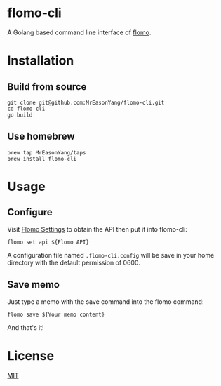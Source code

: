 # flomo-cli
A Golang based command line interface of [flomo](https://flomoapp.com/).

# Installation
## Build from source
```shell
git clone git@github.com:MrEasonYang/flomo-cli.git
cd flomo-cli
go build
```
## Use homebrew
```shell
brew tap MrEasonYang/taps
brew install flomo-cli
```

# Usage
## Configure
Visit [Flomo Settings](https://flomoapp.com/mine?source=incoming_webhook) to obtain the API then put it into flomo-cli:
```shell
flomo set api ${Flomo API}
```
A configuration file named `.flomo-cli.config` will be save in your home directory with the default permission of 0600.
## Save memo
Just type a memo with the save command into the flomo command:
```shell
flomo save ${Your memo content}
```
And that's it!

# License
[MIT](https://github.com/MrEasonYang/flomo-cli/blob/main/LICENSE)